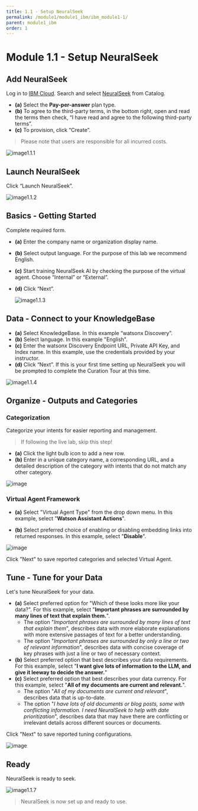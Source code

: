 ```yaml
---
title: 1.1 - Setup NeuralSeek
permalink: /module1/module1_ibm/ibm_module1-1/
parent: module1_ibm
order: 1
---
```


# Module 1.1 - Setup NeuralSeek

## Add NeuralSeek

Log in to [IBM Cloud](https://cloud.ibm.com/login?cm_sp=ibmdev-_-developer-_-trial&_gl=1*1odtrhw*_ga*NTM2NzU0MTk0LjE2OTY1MjE4NDQ.*_ga_FYECCCS21D*MTY5Njg2NzU0Ni41LjEuMTY5Njg2ODg5OS4wLjAuMA..). Search and select [NeuralSeek](https://cloud.ibm.com/catalog/services/neuralseek?cm_sp=ibmdev-_-developer-_-trial) from Catalog. 
- **(a)** Select the **Pay-per-answer** plan type. 
- **(b)** To agree to the third-party terms, in the bottom right, open and read the terms then check, “I have read and agree to the following third-party terms”. 
- **(c)** To provision, click “Create”.

> Please note that users are responsible for all incurred costs.

![image1.1.1](images/image001.png)

## Launch NeuralSeek

Click “Launch NeuralSeek”.

![image1.1.2](images/image1.1.2.png)

## Basics - Getting Started

Complete required form. 
- **(a)** Enter the company name or organization display name.
- **(b)** Select output language. For the purpose of this lab we recommend English. 
- **(c)** Start training NeuralSeek AI by checking the purpose of the virtual agent. Choose “Internal” or “External”.
- **(d)** Click “Next”.

  ![image1.1.3](images/image1.1.3.png)

## Data - Connect to your KnowledgeBase

- **(a)** Select KnowledgeBase. In this example “watsonx Discovery”.
- **(b)** Select language. In this example "English".
- **(c)** Enter the watsonx Discovery Endpoint URL, Private API Key, and Index name. In this example, use the credentials provided by your instructor. 
- **(d)** Click “Next”. If this is your first time setting up NeuralSeek you will be prompted to complete the Curation Tour at this time.

![image1.1.4](images/image1.1.4_updated.png)

## Organize - Outputs and Categories
### Categorization
Categorize your intents for easier reporting and management. 

> If following the live lab, skip this step! 

- **(a)** Click the light bulb icon to add a new row. 
- **(b)** Enter in a unique category name, a corresponding URL, and a detailed description of the category with intents that do not match any other category.

![image](images/ibm_002.png)

### Virtual Agent Framework
- **(a)** Select "Virtual Agent Type" from the drop down menu. In this example, select "**Watson Assistant Actions**".

- **(b)** Select preferred choice of enabling or disabling embedding links into returned responses. In this example, select "**Disable**". 

![image](images/ibm_001.png)

Click "Next" to save reported categories and selected Virtual Agent. 

## Tune - Tune for your Data

Let's tune NeuralSeek for your data.

- **(a)** Select preferred option for "Which of these looks more like your data?". For this example, select "**Important phrases are surrounded by many lines of text that explain them.**". 
    - The option "*Important phrases are surrounded by many lines of text that explain them*", describes data with more elaborate explanations with more extensive passages of text for a better understanding.  
    - The option "*Important phrases are surrounded by only a line or two of relevant information*", describes data with concise coverage of key phrases with just a line or two of necessary context. 
- **(b)** Select preferred option that best describes your data requirements. For this example, select "**I want give lots of information to the LLM, and give it leeway to decide the answer.**"
- **(c)** Select preferred option that best describes your data currency. For this example, select "**All of my documents are current and relevant.**". 
    - The option "*All of my documents are current and relevant*", describes data that is up-to-date.
    - The option "*I have lots of old documents or blog posts, some with conflicting information. I need NeuralSeek to help with date prioritization*", describes data that may have there are conflicting or irrelevant details across different sources or documents.

Click "Next" to save reported tuning configurations. 

![image](images/aws_007.png)

## Ready

NeuralSeek is ready to seek.

![image1.1.7](images/aws_008.png)

> NeuralSeek is now set up and ready to use. 